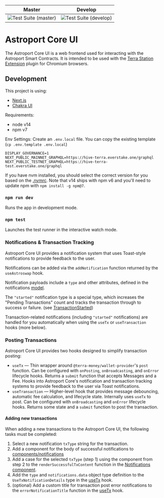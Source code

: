 | Master | Develop |
| ------ | ------- |
| ![Test Suite (master)](https://github.com/astroport-fi/astroport-core-frontend/actions/workflows/test_suite.yml/badge.svg?branch=master) | ![Test Suite (develop)](https://github.com/astroport-fi/astroport-core-frontend/actions/workflows/test_suite.yml/badge.svg?branch=develop) |

# Astroport Core UI

The Astroport Core UI is a web frontend used for interacting with the Astroport Smart Contracts. It is intended to be used with the [Terra Station Extension](https://terra.money/extension) plugin for Chromium browsers.

## Development

This project is using:

- [Next.js](https://github.com/vercel/next.js)
- [Chakra UI](https://chakra-ui.com)

Requirements:
- node v14
- npm v7

Env Settings:
Create an `.env.local` file. You can copy the existing template (`cp .env.template .env.local`)

```
DISPLAY_GOVERNANCE=1
NEXT_PUBLIC_MAINNET_GRAPHQL=https://hive-terra.everstake.one/graphql
NEXT_PUBLIC_TESTNET_GRAPHQL=https://hive-terra-test.everstake.one/graphql
```

If you have nvm installed, you should select the correct version for you based on the [.nvmrc](.nvmrc). Note that v14 ships with npm v6 and you'll need to update npm with `npm install -g npm@7`.

### `npm run dev`

Runs the app in development mode.

### `npm test`

Launches the test runner in the interactive watch mode.

### Notifications & Transaction Tracking

Astroport Core UI provides a notification system that uses Toast-style notifications to provide feedback to the user.

Notifications can be added via the `addNotification` function returned by the `useAstroswap` hook.

Notification payloads include a `type` and other attributes, defined in the notifications [model](modules/common/notifications/model.ts).

The `"started"` notification type is a special type, which increases the "Pending Transactions" count and tracks the transaction through to success or failure. (see [TransactionStarted](components/notifications/TransactionStarted.tsx))

Transaction-related notifications (including `"started"` notifications) are handled for you automatically when using the `useTx` or `useTransaction` hooks (more below).

### Posting Transactions

Astroport Core UI provides two hooks designed to simplify transaction posting:
- `useTx` — Thin wrapper around `@terra-money/wallet-provider`'s `post` function. Can be configured with `onPosting`, `onBroadcasting`, and `onError` lifecycle hooks. Returns a `submit` function that accepts Messages and a Fee. Hooks into Astroport Core's notification and transaction tracking systems to provide feedback to the user via Toast notifications.
- `useTransaction` — Higher-level hook that provides message debouncing, automatic fee calculation, and lifecycle state. Internally uses `useTx` to post. Can be configured with `onBroadcasting` and `onError` lifecycle hooks. Returns some state and a `submit` function to post the transaction.

#### Adding new transactions

When adding a new transactions to the Astroport Core UI, the following tasks must be completed:
1. Select a new notification `txType` string for the transaction.
2. Add a component for the body of successful notifications to [components/notifications](components/notifications)
3. Add a case for the selected `txType` (step 1) using the component from step 2 to the `renderSuccessfulTxContent` function in the [Notifications component](components/Notifications.tsx).
4. Add the `type` and `notifications.data` object type definition to the `UseTxNotificationDetails` type in the [useTx](modules/common/hooks/useTx.ts) hook.
5. (optional) Add a custom title for transaction post error notifications to the `errorNotificationTitle` function in the [useTx](modules/common/hooks/useTx.ts) hook.
